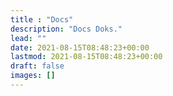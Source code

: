 ```yaml
---
title : "Docs"
description: "Docs Doks."
lead: ""
date: 2021-08-15T08:48:23+00:00
lastmod: 2021-08-15T08:48:23+00:00
draft: false
images: []
---
```

